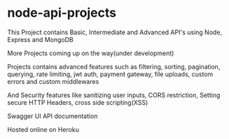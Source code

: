 # node-api-projects

This Project contains Basic, Intermediate and Advanced API's using Node, Express and MongoDB 


More Projects coming up on the way(under development)


Projects contains advanced features such as filtering, sorting, pagination, querying, rate limiting, jwt auth, payment gateway, file uploads, custom errors and custom middlewares


And Security features like sanitizing user inputs, CORS restriction, Setting secure HTTP Headers, cross side scripting(XSS)


Swagger UI API documentation


Hosted online on Heroku
